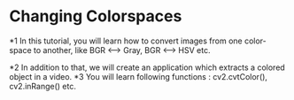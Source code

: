 # Changing Colorspaces

*1 In this tutorial, you will learn how to convert images from one color-space to another, like BGR <-->
   Gray, BGR <--> HSV etc.

*2 In addition to that, we will create an application which extracts a colored object in a video.
*3 You will learn following functions : cv2.cvtColor(), cv2.inRange() etc.



